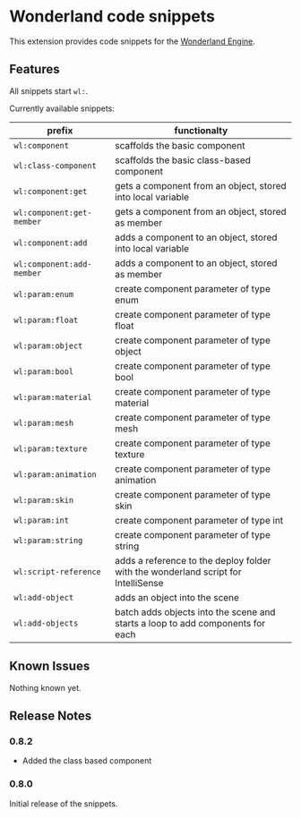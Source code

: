 # Wonderland code snippets

This extension provides code snippets for the [Wonderland Engine](https://wonderlandengine.com/). 

## Features

All snippets start `wl:`. 

Currently available snippets:

| prefix | functionalty |
| --- | --- | 
| `wl:component` | scaffolds the basic component |
| `wl:class-component` | scaffolds the basic class-based component |
| `wl:component:get` | gets a component from an object, stored into local variable |
| `wl:component:get-member` | gets a component from an object, stored as member |
| `wl:component:add` | adds a component to an object, stored into local variable |
| `wl:component:add-member` | adds a component to an object, stored as member |
| `wl:param:enum` | create component parameter of type enum |
| `wl:param:float` | create component parameter of type float |
| `wl:param:object` | create component parameter of type object |
| `wl:param:bool` | create component parameter of type bool |
| `wl:param:material` | create component parameter of type material |
| `wl:param:mesh` | create component parameter of type mesh |
| `wl:param:texture` | create component parameter of type texture |
| `wl:param:animation` | create component parameter of type animation 
| `wl:param:skin` | create component parameter of type skin |
| `wl:param:int` | create component parameter of type int |
| `wl:param:string` | create component parameter of type string |
| `wl:script-reference` | adds a reference to the deploy folder with the wonderland script for IntelliSense |
| `wl:add-object` | adds an object into the scene |
| `wl:add-objects` | batch adds objects into the scene and starts a loop to add components for each |

## Known Issues

Nothing known yet. 

## Release Notes

### 0.8.2
- Added the class based component 

### 0.8.0

Initial release of the snippets.
